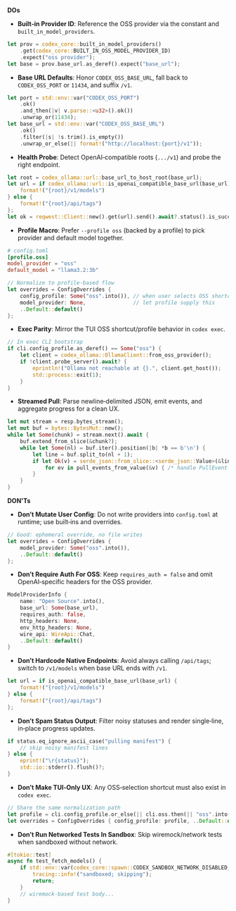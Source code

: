 **DOs**
- **Built‑in Provider ID**: Reference the OSS provider via the constant and `built_in_model_providers`.
```rust
let prov = codex_core::built_in_model_providers()
    .get(codex_core::BUILT_IN_OSS_MODEL_PROVIDER_ID)
    .expect("oss provider");
let base = prov.base_url.as_deref().expect("base_url");
```

- **Base URL Defaults**: Honor `CODEX_OSS_BASE_URL`, fall back to `CODEX_OSS_PORT` or `11434`, and suffix `/v1`.
```rust
let port = std::env::var("CODEX_OSS_PORT")
    .ok()
    .and_then(|v| v.parse::<u32>().ok())
    .unwrap_or(11434);
let base_url = std::env::var("CODEX_OSS_BASE_URL")
    .ok()
    .filter(|s| !s.trim().is_empty())
    .unwrap_or_else(|| format!("http://localhost:{port}/v1"));
```

- **Health Probe**: Detect OpenAI‑compatible roots (`.../v1`) and probe the right endpoint.
```rust
let root = codex_ollama::url::base_url_to_host_root(base_url);
let url = if codex_ollama::url::is_openai_compatible_base_url(base_url) {
    format!("{root}/v1/models")
} else {
    format!("{root}/api/tags")
};
let ok = reqwest::Client::new().get(url).send().await?.status().is_success();
```

- **Profile Macro**: Prefer `--profile oss` (backed by a profile) to pick provider and default model together.
```toml
# config.toml
[profile.oss]
model_provider = "oss"
default_model = "llama3.2:3b"
```
```rust
// Normalize to profile-based flow
let overrides = ConfigOverrides {
    config_profile: Some("oss".into()), // when user selects OSS shortcut
    model_provider: None,               // let profile supply this
    ..Default::default()
};
```

- **Exec Parity**: Mirror the TUI OSS shortcut/profile behavior in `codex exec`.
```rust
// In exec CLI bootstrap
if cli.config_profile.as_deref() == Some("oss") {
    let client = codex_ollama::OllamaClient::from_oss_provider();
    if !client.probe_server().await? {
        eprintln!("Ollama not reachable at {}.", client.get_host());
        std::process::exit(1);
    }
}
```

- **Streamed Pull**: Parse newline‑delimited JSON, emit events, and aggregate progress for a clean UX.
```rust
let mut stream = resp.bytes_stream();
let mut buf = bytes::BytesMut::new();
while let Some(chunk) = stream.next().await {
    buf.extend_from_slice(&chunk?);
    while let Some(nl) = buf.iter().position(|b| *b == b'\n') {
        let line = buf.split_to(nl + 1);
        if let Ok(v) = serde_json::from_slice::<serde_json::Value>(&line) {
            for ev in pull_events_from_value(&v) { /* handle PullEvent */ }
        }
    }
}
```

**DON'Ts**
- **Don’t Mutate User Config**: Do not write providers into `config.toml` at runtime; use built‑ins and overrides.
```rust
// Good: ephemeral override, no file writes
let overrides = ConfigOverrides {
    model_provider: Some("oss".into()),
    ..Default::default()
};
```

- **Don’t Require Auth For OSS**: Keep `requires_auth = false` and omit OpenAI‑specific headers for the OSS provider.
```rust
ModelProviderInfo {
    name: "Open Source".into(),
    base_url: Some(base_url),
    requires_auth: false,
    http_headers: None,
    env_http_headers: None,
    wire_api: WireApi::Chat,
    ..Default::default()
}
```

- **Don’t Hardcode Native Endpoints**: Avoid always calling `/api/tags`; switch to `/v1/models` when base URL ends with `/v1`.
```rust
let url = if is_openai_compatible_base_url(base_url) {
    format!("{root}/v1/models")
} else {
    format!("{root}/api/tags")
};
```

- **Don’t Spam Status Output**: Filter noisy statuses and render single‑line, in‑place progress updates.
```rust
if status.eq_ignore_ascii_case("pulling manifest") {
    // skip noisy manifest lines
} else {
    eprint!("\r{status}");
    std::io::stderr().flush()?;
}
```

- **Don’t Make TUI‑Only UX**: Any OSS‑selection shortcut must also exist in `codex exec`.
```rust
// Share the same normalization path
let profile = cli.config_profile.or_else(|| cli.oss.then(|| "oss".into()));
let overrides = ConfigOverrides { config_profile: profile, ..Default::default() };
```

- **Don’t Run Networked Tests In Sandbox**: Skip wiremock/network tests when sandboxed without network.
```rust
#[tokio::test]
async fn test_fetch_models() {
    if std::env::var(codex_core::spawn::CODEX_SANDBOX_NETWORK_DISABLED_ENV_VAR).is_ok() {
        tracing::info!("sandboxed; skipping");
        return;
    }
    // wiremock-based test body...
}
```